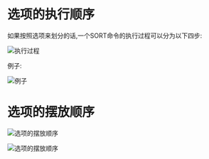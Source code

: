 # 选项的执行顺序
如果按照选项来划分的话,一个SORT命令的执行过程可以分为以下四步:

![执行过程](https://github.com/gdufeZLYL/blog/blob/master/images/20180520195201.png)

例子:

![例子](https://github.com/gdufeZLYL/blog/blob/master/images/20180520195323.png)

# 选项的摆放顺序

![选项的摆放顺序](https://github.com/gdufeZLYL/blog/blob/master/images/20180520195416.png)

![选项的摆放顺序](https://github.com/gdufeZLYL/blog/blob/master/images/20180520195443.png)